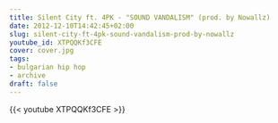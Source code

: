 ```yaml
---
title: Silent City ft. 4PK - "SOUND VANDALISM" (prod. by Nowallz)
date: 2012-12-10T14:42:45+02:00
slug: silent-city-ft-4pk-sound-vandalism-prod-by-nowallz
youtube_id: XTPQQKf3CFE
cover: cover.jpg
tags:
- bulgarian hip hop
- archive
draft: false
---
```


{{< youtube XTPQQKf3CFE >}}
